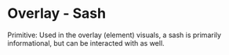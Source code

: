 # Overlay - Sash

Primitive: Used in the overlay (element) visuals, a sash is primarily informational, but can be interacted with as well.